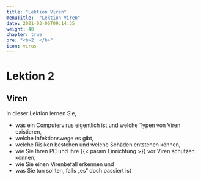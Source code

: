 ```yaml
---
title: "Lektion Viren"
menuTitle:  "Lektion Viren"
date: 2021-03-06T09:14:35
weight: 40
chapter: true
pre: "<b>2. </b>"
icon: virus
---
```


# Lektion 2
## Viren

In dieser Lektion lernen Sie,

  * was ein Computervirus eigentlich ist und welche Typen von Viren existieren,
  * welche Infektionswege es gibt,
  * welche Risiken bestehen und welche Schäden entstehen können,
  * wie Sie Ihren PC und Ihre {{< param Einrichtung >}} vor Viren schützen können,
  * wie Sie einen Virenbefall erkennen und
  * was Sie tun sollten, falls „es“ doch passiert ist

